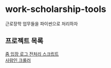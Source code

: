 # work-scholarship-tools
근로장학 업무들을 파이썬으로 처리하자


## 프로젝트 목록
[줌 입장 로그 전처리 스크립트](https://github.com/plzprayme/work-scholarship-tools/tree/main/excel-stuff)  
[사람인 크롤러](https://github.com/plzprayme/work-scholarship-tools/tree/main/saramin)
